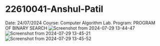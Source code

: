 # 22610041-Anshul-Patil
Date: 24/07/2024
Course: Computer Algorithm Lab.
Program: PROGRAM OF BINARY SEARCH
![Screenshot from 2024-07-29 13-44-47](https://github.com/user-attachments/assets/fbb424bd-9fd4-4790-a790-9fc4a9ec4a38)
![Screenshot from 2024-07-29 13-45-21](https://github.com/user-attachments/assets/597dd067-0867-4db4-96a4-7799678b53e1)
![Screenshot from 2024-07-29 13-45-52](https://github.com/user-attachments/assets/8328e083-537a-44d0-9936-c5f943a00940)

